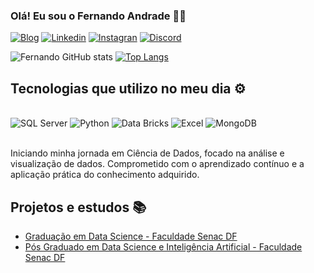 ### Olá! Eu sou o Fernando Andrade 🙋‍♂️

[![Blog](https://img.shields.io/badge/website-000000?style=for-the-badge&logo=About.me&logoColor=white)](https://datasceinceon.com.br)
[![Linkedin](https://img.shields.io/badge/LinkedIn-0077B5?style=for-the-badge&logo=linkedin&logoColor=white)](https://www.linkedin.com/in/fernandoandradeds/)
[![Instagran](https://img.shields.io/badge/Instagram-E4405F?style=for-the-badge&logo=instagram&logoColor=white)](https://www.instagram.com/fernandodsbsb/)
[![Discord](https://img.shields.io/badge/Discord-7289DA?style=for-the-badge&logo=discord&logoColor=white)](https://discord.com/channels/fernandoandradeds)

![Fernando GitHub stats](https://github-readme-stats.vercel.app/api?username=fernandodsbsb&show_icons=true&theme=dark)
[![Top Langs](https://github-readme-stats.vercel.app/api/top-langs/?username=fernandodsbsb)](https://github.com/anuraghazra/github-readme-stats)

## Tecnologias que utilizo no meu dia ⚙️

<div style="display:inline_block"><br/>
    <img alig="center" alt="SQL Server" src="https://img.shields.io/badge/Microsoft_SQL_Server-CC2927?style=for-the-badge&logo=microsoft-sql-server&logoColor=white"/>
    <img alig="center" alt="Python" src="https://img.shields.io/badge/Python-3776AB?style=for-the-badge&logo=python&logoColor=white"/>
    <img alig="center" alt="Data Bricks" src="https://img.shields.io/badge/Databricks-FF3621?style=for-the-badge&logo=Databricks&logoColor=white"/>
    <img alig="center" alt="Excel" src="https://img.shields.io/badge/Microsoft_Excel-217346?style=for-the-badge&logo=microsoft-excel&logoColor=white"/>
    <img alig="center" alt="MongoDB" src="https://img.shields.io/badge/MongoDB-4EA94B?style=for-the-badge&logo=mongodb&logoColor=white"/>
</div><br/>

Iniciando minha jornada em Ciência de Dados, focado na análise e visualização de dados. Comprometido com o aprendizado contínuo e a aplicação prática do conhecimento adquirido.

## Projetos e estudos 📚
- [Graduação em Data Science - Faculdade Senac DF](https://www.df.senac.br/curso/curso-superior-de-tecnologia-em-ciencia-de-dados/)<br/>
- [Pós Graduado em Data Science e Inteligência Artificial - Faculdade Senac DF](https://www.df.senac.br/curso/especializacao-em-data-science-e-inteligencia-artificial/)


